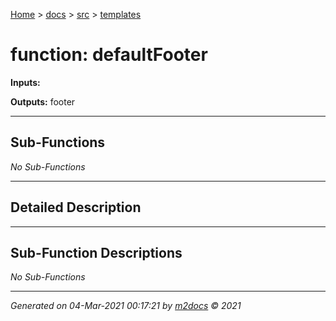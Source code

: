 [Home](../../index.md) > [docs](../../docs_index.md) > [src](../src_index.md) > [templates](templates_index.md)  


# function: defaultFooter



**Inputs:** 

**Outputs:** footer

 ***

## Sub-Functions

*No Sub-Functions*

 ***

## Detailed Description



 ***

## Sub-Function Descriptions

*No Sub-Functions*


***

*Generated on 04-Mar-2021 00:17:21 by [m2docs](https://github.com/crgnam-research/m2docs) © 2021*
